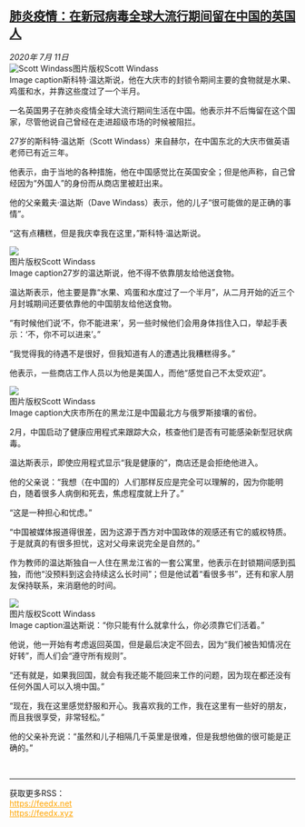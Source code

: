 <!--1594439205000-->
[肺炎疫情：在新冠病毒全球大流行期间留在中国的英国人](http://www.bbc.com/zhongwen/simp/uk-53359171)
------

<div><i>2020年 7月 11日</i></div><div><div class="story-body__inner" property="articleBody"><div class="media-landscape has-caption full-width lead"><span class="image-and-copyright-container"><img class="js-image-replace" alt="Scott Windass" src="https://images.weserv.nl/?url=ichef.bbci.co.uk/news/640/cpsprodpb/40FF/production/_113293661_image9.jpg"><span class="off-screen">图片版权</span><span class="story-image-copyright">Scott Windass</span></span><figcaption class="media-caption"><span class="off-screen">Image caption</span><span class="media-caption__text">斯科特·温达斯说，他在大庆市的封锁令期间主要的食物就是水果、鸡蛋和水，并靠这些度过了一个半月。</span></figcaption></div><p class="story-body__introduction">一名英国男子在肺炎疫情全球大流行期间生活在中国。他表示并不后悔留在这个国家，尽管他说自己曾经在走进超级市场的时候被阻拦。</p><div id="bbccom_mpu_3" class="bbccom_slot mpu-ad" aria-hidden="true"><div class="bbccom_advert"></div></div><p>27岁的斯科特·温达斯（Scott Windass）来自赫尔，在中国东北的大庆市做英语老师已有近三年。</p><p>他表示，由于当地的各种措施，他在中国感觉比在英国安全；但是他声称，自己曾经因为“外国人”的身份而从商店里被赶出来。</p><div id="bbccom_mpu_1_2" class="bbccom_slot mpu-ad" aria-hidden="true"><div class="bbccom_advert"></div></div><p>他的父亲戴夫·温达斯（Dave Windass）表示，他的儿子“很可能做的是正确的事情”。</p><p>“这有点糟糕，但是我庆幸我在这里，”斯科特·温达斯说。</p><div class="media-landscape has-caption full-width"><span class="image-and-copyright-container"><img src="https://images.weserv.nl/?url=ichef.bbci.co.uk/news/640/cpsprodpb/12B5F/production/_113293667_scottandfriendmasks.jpg"><br><span class="off-screen">图片版权</span><span class="story-image-copyright">Scott Windass</span></span><figcaption class="media-caption"><span class="off-screen">Image caption</span><span class="media-caption__text">27岁的温达斯说，他不得不依靠朋友给他送食物。</span></figcaption></div><p>温达斯表示，他主要是靠“水果、鸡蛋和水度过了一个半月”，从二月开始的近三个月封城期间还要依靠他的中国朋友给他送食物。</p><p>“有时候他们说‘不，你不能进来’，另一些时候他们会用身体挡住入口，举起手表示：‘不，你不可以进来’。”</p><p>“我觉得我的待遇不是很好，但我知道有人的遭遇比我糟糕得多。”</p><p>他表示，一些商店工作人员以为他是美国人，而他“感觉自己不太受欢迎”。</p><div class="media-landscape has-caption full-width"><span class="image-and-copyright-container"><img src="https://images.weserv.nl/?url=ichef.bbci.co.uk/news/640/cpsprodpb/1797F/production/_113293669_image2.jpg"><br><span class="off-screen">图片版权</span><span class="story-image-copyright">Scott Windass</span></span><figcaption class="media-caption"><span class="off-screen">Image caption</span><span class="media-caption__text">大庆市所在的黑龙江是中国最北方与俄罗斯接壤的省份。</span></figcaption></div><p>2月，中国启动了健康应用程式来跟踪大众，核查他们是否有可能感染新型冠状病毒。</p><p>温达斯表示，即使应用程式显示“我是健康的”，商店还是会拒绝他进入。</p><p>他的父亲说：“我想（在中国的）人们那样反应是完全可以理解的，因为你能明白，随着很多人病倒和死去，焦虑程度就上升了。”</p><p>“这是一种担心和忧虑。”</p><p>“中国被媒体报道得很差，因为这源于西方对中国政体的观感还有它的威权特质。于是就真的有很多担忧，这对父母来说完全是自然的。”</p><p>作为教师的温达斯独自一人住在黑龙江省的一套公寓里，他表示在封锁期间感到孤独，而他“没预料到这会持续这么长时间”；但是他试着“看很多书”，还有和家人朋友保持联系，来消磨他的时间。</p><div class="media-landscape has-caption full-width"><span class="image-and-copyright-container"><img src="https://images.weserv.nl/?url=ichef.bbci.co.uk/news/640/cpsprodpb/13B9/production/_113294050_image7.jpg"><br><span class="off-screen">图片版权</span><span class="story-image-copyright">Scott Windass</span></span><figcaption class="media-caption"><span class="off-screen">Image caption</span><span class="media-caption__text">温达斯说：“你只能有什么就拿什么，你必须靠它们活着。”</span></figcaption></div><p>他说，他一开始有考虑返回英国，但是最后决定不回去，因为“我们被告知情况在好转”，而人们会“遵守所有规则”。</p><p>“还有就是，如果我回国，就会有我还能不能回来工作的问题，因为现在都还没有任何外国人可以入境中国。”</p><p>“现在，我在这里感觉舒服和开心。我喜欢我的工作，我在这里有一些好的朋友，而且我很享受，非常轻松。”</p><p>他的父亲补充说：“虽然和儿子相隔几千英里是很难，但是我想他做的很可能是正确的。”</p></div></div><br><hr><div>获取更多RSS：<br><a href="https://feedx.net" style="color:orange" target="_blank">https://feedx.net</a> <br><a href="https://feedx.xyz" style="color:orange" target="_blank">https://feedx.xyz</a><br></div>
